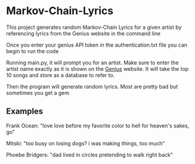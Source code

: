 # Markov-Chain-Lyrics

This project generates random Markov-Chain Lyrics for a given artist by referencing lyrics from the Genius website in the command line

Once you enter your genius API token in the authentication.txt file you can begin to run the code

Running main.py, it will prompt you for an artist. Make sure to enter the artist name exactly as it is shown on the [Genius](https://genius.com) website. It will take the top 10 songs and store as a database to refer to. 

Then the program will generate random lyrics. Most are pretty bad but sometimes you get a gem 

## Examples 

Frank Ocean: "love love before my favorite color to hell for heaven's sakes, go"

Mitski: "too busy on losing dogs? i was making things, too much"

Phoebe Bridgers: "dad lived in circles pretending to walk right back"
